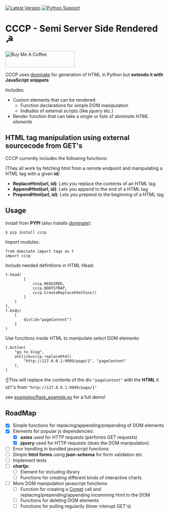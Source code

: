 [![Latest Version](https://img.shields.io/pypi/v/cccp.svg)](https://pypi.python.org/pypi/cccp) [![Python Support](https://img.shields.io/pypi/pyversions/cccp.svg)](https://pypi.python.org/pypi/cccp)

# CCCP - Semi Server Side Rendered ☭

<a href="https://www.buymeacoffee.com/sloev" target="_blank"><img src="https://cdn.buymeacoffee.com/buttons/default-pink.png" alt="Buy Me A Coffee" height="51px" width="217px"></a>

CCCP uses [dominate](https://github.com/Knio/dominate) for generation of HTML in Python but **extends it with JavaScript snippets**

Includes:

* Custom elements that can be rendered:
    * Function declarations for simple DOM manipulation
    * Indludes of external scripts (like jquery etc.)
* Render function that can take a single or lists of *dominate HTML elements*

## HTML tag manipulation using external sourcecode from GET's

CCCP currently includes the following functions:

(They all work by fetching html from a remote endpoint and manipulating a HTML tag with a given **id**)

* **ReplaceHtml(url, id)**: Lets you replace the contents of an HTML tag
* **AppendHtml(url, id)**: Lets you append to the end of a HTML tag
* **PrependHtml(url, id)**: Lets you prepend to the beginning of a HTML tag

## Usage

Install from **PYPI** (also installs [dominate](https://github.com/Knio/dominate)):

```
$ pip install cccp
```

Import modules:
```
from dominate import tags as t
import cccp
```

Include needed definitions in HTML Head:

```
t.head(
        [
            cccp.REQUIRED,
            cccp.BOOTSTRAP,
            cccp.CreateReplaceHtmlFunc()
        ]
    )
],
t.body(
    [
        div(id="pageContent")
    ]
)
```

Use functions inside HTML to manipulate select DOM elements:

```
t.button(
    "go to blog",
    onClick=cccp.replaceHtml(
        "http://127.0.0.1:9999/page/1", "pageContent"
    ),
)
```

☝️This will replace the contents of the div `"pageContent"` with the **HTML** it `GET`'s from `"http://127.0.0.1:9999/page/1"`

see [examples/flask_example.py](https://github.com/sloev/cccp/blob/master/examples/flask_example.py) for a full demo!

## RoadMap

- [x] Simple functions for replacing/appending/prepending of DOM elements
- [x] Elements for popular js dependencies:
    - [x] **axios** used for HTTP requests (performs GET requests)
    - [x] **jquery** used for HTTP requests (does the DOM manipulation)
- [ ] Error handling in bundled javascript functions
- [ ] Simple **html forms** using **json-schema** for form validation etc
- [ ] Implement tests
- [ ] **chartjs**:
    - [ ] Element for including library
    - [ ] Functions for creating different kinds of interactive charts
- [ ] More DOM manipulation javascript functions:
    - [ ] Function for creating a [Comet](https://en.wikipedia.org/wiki/Comet_(programming)) call and replacing/prepending/appending incomming html to the DOM
    - [ ] Functions for deleting DOM elements
    - [ ] Functions for pulling regularily (timer interupt GET's)
